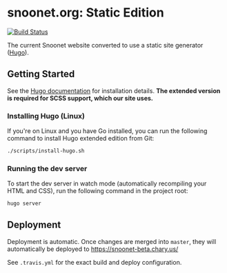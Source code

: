 # snoonet.org: Static Edition

[![Build Status](https://travis-ci.com/snoonetIRC/static-web.svg?token=gYMH5xbdyKUF8TLkCQnc&branch=master)](https://travis-ci.com/snoonetIRC/static-web)

The current Snoonet website converted to use a static site generator
([Hugo](https://gohugo.io/)).

## Getting Started

See the [Hugo documentation](https://gohugo.io/getting-started/) for
installation details. **The extended version is required for SCSS support, which
our site uses.**

### Installing Hugo (Linux)

If you're on Linux and you have Go installed, you can run the following command to install Hugo extended edition from Git:

```bash
./scripts/install-hugo.sh
```

### Running the dev server

To start the dev server in watch mode (automatically recompiling your HTML and CSS), run the following command in the project root:

```bash
hugo server
```

## Deployment

Deployment is automatic. Once changes are merged into `master`, they will automatically be deployed to https://snoonet-beta.chary.us/

See `.travis.yml` for the exact build and deploy configuration.
